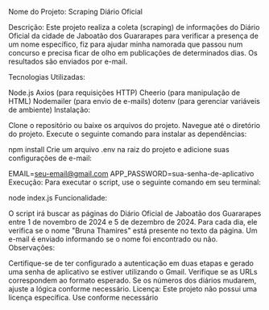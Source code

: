 Nome do Projeto: Scraping Diário Oficial

Descrição: Este projeto realiza a coleta (scraping) de informações do Diário Oficial da cidade de Jaboatão dos Guararapes para verificar a presença de um nome específico, fiz para ajudar minha namorada que passou num concurso e precisa ficar de olho em publicações de determinados dias. Os resultados são enviados por e-mail.

Tecnologias Utilizadas:

Node.js
Axios (para requisições HTTP)
Cheerio (para manipulação de HTML)
Nodemailer (para envio de e-mails)
dotenv (para gerenciar variáveis de ambiente)
Instalação:

Clone o repositório ou baixe os arquivos do projeto.
Navegue até o diretório do projeto.
Execute o seguinte comando para instalar as dependências:

npm install
Crie um arquivo .env na raiz do projeto e adicione suas configurações de e-mail:

EMAIL=seu-email@gmail.com
APP_PASSWORD=sua-senha-de-aplicativo
Execução: Para executar o script, use o seguinte comando em seu terminal:


node index.js
Funcionalidade:

O script irá buscar as páginas do Diário Oficial de Jaboatão dos Guararapes entre 1 de novembro de 2024 e 5 de dezembro de 2024.
Para cada dia, ele verifica se o nome "Bruna Thamires" está presente no texto da página.
Um e-mail é enviado informando se o nome foi encontrado ou não.
Observações:

Certifique-se de ter configurado a autenticação em duas etapas e gerado uma senha de aplicativo se estiver utilizando o Gmail.
Verifique se as URLs correspondem ao formato esperado. Se os números dos diários mudarem, ajuste a lógica conforme necessário.
Licença: Este projeto não possui uma licença específica. Use conforme necessário
